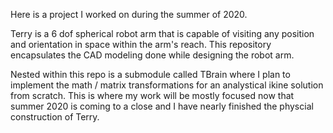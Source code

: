 Here is a project I worked on during the summer of 2020.

Terry is a 6 dof spherical robot arm that is capable of visiting any position and orientation in space within the arm's reach.  This repository encapsulates the CAD modeling done while designing the robot arm.

Nested within this repo is a submodule called TBrain where I plan to implement the math / matrix transformations for an analystical ikine solution from scratch.  This is where my work will be mostly focused now that summer 2020 is coming to a close and I have nearly finished the physcial construction of Terry.
